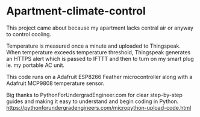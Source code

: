# Apartment-climate-control

This project came about because my apartment lacks central air or anyway to control cooling.

Temperature is measured once a minute and uploaded to Thingspeak. When temperature exceeds temperature threshold, Thingspeak generates an HTTPS alert which is passed to IFTTT and then to turn on my smart plug ie. my portable AC unit.

This code runs on a Adafruit ESP8266 Feather microcontroller along with a Adafruit MCP9808 temperature sensor. 


Big thanks to PythonForUndergradEngineer.com for clear step-by-step guides and making it easy to understand and begin coding in Python. 
https://pythonforundergradengineers.com/micropython-upload-code.html
